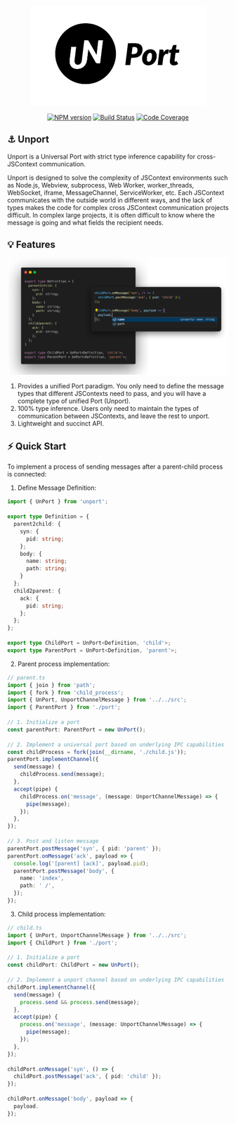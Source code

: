 <p align="center">
  <img alt="Unport Logo" src="./.media/logo.png" width="400">
</p>

<div align="center">

[![NPM version][npm-badge]][npm-url]
[![Build Status][ci-badge]][ci-url]
[![Code Coverage][code-coverage-badge]][code-coverage-url]

</div>

## ⚓ Unport

Unport is a Universal Port with strict type inference capability for cross-JSContext communication.

Unport is designed to solve the complexity of JSContext environments such as Node.js, Webview, subprocess, Web Worker, worker_threads, WebSocket, iframe, MessageChannel, ServiceWorker, etc. Each JSContext communicates with the outside world in different ways, and the lack of types makes the code for complex cross JSContext communication projects difficult. In complex large projects, it is often difficult to know where the message is going and what fields the recipient needs.

## 💡 Features

<img alt="Unport Logo" src="./.media/type-infer.png">

1. Provides a unified Port paradigm. You only need to define the message types that different JSContexts need to pass, and you will have a complete type of unified Port (Unport).
2. 100% type inference. Users only need to maintain the types of communication between JSContexts, and leave the rest to unport.
3. Lightweight and succinct API.

## ⚡️ Quick Start

To implement a process of sending messages after a parent-child process is connected:

1. Define Message Definition:

```ts
import { UnPort } from 'unport';

export type Definition = {
  parent2child: {
    syn: {
      pid: string;
    };
    body: {
      name: string;
      path: string;
    }
  };
  child2parent: {
    ack: {
      pid: string;
    };
  };
};

export type ChildPort = UnPort<Definition, 'child'>;
export type ParentPort = UnPort<Definition, 'parent'>;
```

2. Parent process implementation:

```ts
// parent.ts
import { join } from 'path';
import { fork } from 'child_process';
import { UnPort, UnportChannelMessage } from '../../src';
import { ParentPort } from './port';

// 1. Initialize a port
const parentPort: ParentPort = new UnPort();

// 2. Implement a universal port based on underlying IPC capabilities
const childProcess = fork(join(__dirname, './child.js'));
parentPort.implementChannel({
  send(message) {
    childProcess.send(message);
  },
  accept(pipe) {
    childProcess.on('message', (message: UnportChannelMessage) => {
      pipe(message);
    });
  },
});

// 3. Post and listen message
parentPort.postMessage('syn', { pid: 'parent' });
parentPort.onMessage('ack', payload => {
  console.log('[parent] [ack]', payload.pid);
  parentPort.postMessage('body', {
    name: 'index',
    path: ' /',
  });
});

```

3. Child process implementation:

```ts
// child.ts
import { UnPort, UnportChannelMessage } from '../../src';
import { ChildPort } from './port';

// 1. Initialize a port
const childPort: ChildPort = new UnPort();

// 2. Implement a unport channel based on underlying IPC capabilities
childPort.implementChannel({
  send(message) {
    process.send && process.send(message);
  },
  accept(pipe) {
    process.on('message', (message: UnportChannelMessage) => {
      pipe(message);
    });
  },
});

childPort.onMessage('syn', () => {
  childPort.postMessage('ack', { pid: 'child' });
});

childPort.onMessage('body', payload => {
  payload.
});

```

[npm-badge]: https://img.shields.io/npm/v/unport.svg?style=flat
[npm-url]: https://www.npmjs.com/package/unport
[ci-badge]: https://github.com/ULIVZ/unport/actions/workflows/ci.yml/badge.svg?event=push&branch=main
[ci-url]: https://github.com/ULIVZ/unport/actions/workflows/ci.yml?query=event%3Apush+branch%3Amain
[code-coverage-badge]: https://codecov.io/github/ULIVZ/unport/branch/main/graph/badge.svg
[code-coverage-url]: https://codecov.io/gh/ULIVZ/unport